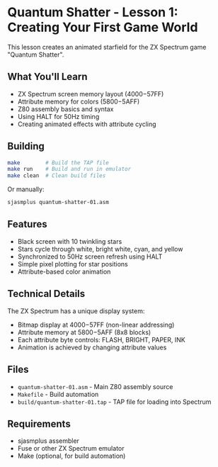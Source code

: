 # Quantum Shatter - Lesson 1: Creating Your First Game World

This lesson creates an animated starfield for the ZX Spectrum game "Quantum Shatter".

## What You'll Learn

- ZX Spectrum screen memory layout ($4000-$57FF)
- Attribute memory for colors ($5800-$5AFF)
- Z80 assembly basics and syntax
- Using HALT for 50Hz timing
- Creating animated effects with attribute cycling

## Building

```bash
make        # Build the TAP file
make run    # Build and run in emulator
make clean  # Clean build files
```

Or manually:
```bash
sjasmplus quantum-shatter-01.asm
```

## Features

- Black screen with 10 twinkling stars
- Stars cycle through white, bright white, cyan, and yellow
- Synchronized to 50Hz screen refresh using HALT
- Simple pixel plotting for star positions
- Attribute-based color animation

## Technical Details

The ZX Spectrum has a unique display system:
- Bitmap display at $4000-$57FF (non-linear addressing)
- Attribute memory at $5800-$5AFF (8x8 blocks)
- Each attribute byte controls: FLASH, BRIGHT, PAPER, INK
- Animation is achieved by changing attribute values

## Files

- `quantum-shatter-01.asm` - Main Z80 assembly source
- `Makefile` - Build automation
- `build/quantum-shatter-01.tap` - TAP file for loading into Spectrum

## Requirements

- sjasmplus assembler
- Fuse or other ZX Spectrum emulator
- Make (optional, for build automation)